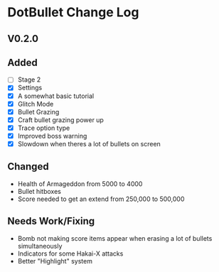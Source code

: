 # DotBullet Change Log

## V0.2.0

## Added
- [ ] Stage 2
- [x] Settings
- [x] A somewhat basic tutorial
- [x] Glitch Mode
- [x] Bullet Grazing 
- [x] Craft bullet grazing power up
- [x] Trace option type
- [x] Improved boss warning
- [x] Slowdown when theres a lot of bullets on screen
## Changed
- Health of Armageddon from 5000 to 4000
- Bullet hitboxes
- Score needed to get an extend from 250,000 to 500,000
## Needs Work/Fixing
- Bomb not making score items appear when erasing
a lot of bullets simultaneously
- Indicators for some Hakai-X attacks
- Better "Highlight" system
